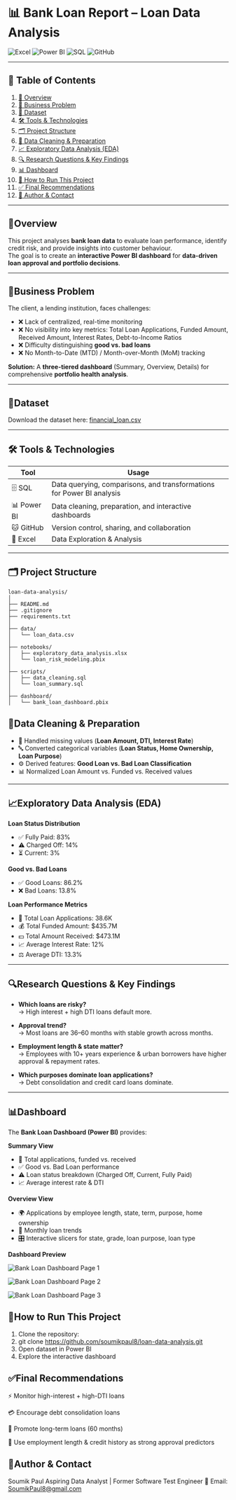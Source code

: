 # 📊 Bank Loan Report – Loan Data Analysis

![Excel](https://img.shields.io/badge/Excel-217346?style=for-the-badge&logo=microsoft-excel&logoColor=white)
![Power BI](https://img.shields.io/badge/Power%20BI-F2C811?style=for-the-badge&logo=power-bi&logoColor=black)
![SQL](https://img.shields.io/badge/SQL-00758F?style=for-the-badge&logo=sql&logoColor=white)
![GitHub](https://img.shields.io/badge/GitHub-181717?style=for-the-badge&logo=github&logoColor=white)

---

## 📌 Table of Contents
1. [📝 Overview](#overview)
2. [💼 Business Problem](#business-problem)
3. [📂 Dataset](#dataset)
4. [🛠️ Tools & Technologies](#tools--technologies)
5. [🗂️ Project Structure](#project-structure)
6. [🧹 Data Cleaning & Preparation](#data-cleaning--preparation)
7. [📈 Exploratory Data Analysis (EDA)](#exploratory-data-analysis-eda)
8. [🔍 Research Questions & Key Findings](#research-questions--key-findings)
9. [📊 Dashboard](#dashboard)
10. [🚀 How to Run This Project](#how-to-run-this-project)
11. [✅ Final Recommendations](#final-recommendations)
12. [👤 Author & Contact](#author--contact)

---

## 📝Overview
This project analyses **bank loan data** to evaluate loan performance, identify credit risk, and provide insights into customer behaviour.  
The goal is to create an **interactive Power BI dashboard** for **data-driven loan approval and portfolio decisions**.  

---

## 💼Business Problem
The client, a lending institution, faces challenges:  

- ❌ Lack of centralized, real-time monitoring  
- ❌ No visibility into key metrics: Total Loan Applications, Funded Amount, Received Amount, Interest Rates, Debt-to-Income Ratios  
- ❌ Difficulty distinguishing **good vs. bad loans**  
- ❌ No Month-to-Date (MTD) / Month-over-Month (MoM) tracking  

**Solution:** A **three-tiered dashboard** (Summary, Overview, Details) for comprehensive **portfolio health analysis**.  

---

## 📂Dataset
Download the dataset here: [financial_loan.csv](https://drive.google.com/uc?export=download&id=17ECsTOxuBgUfIPZmvbTflub-CDorwagq)

---

## 🛠️ Tools & Technologies
| Tool | Usage |
|------|-------|
| 🗄️ SQL | Data querying, comparisons, and transformations for Power BI analysis |
| 📊 Power BI | Data cleaning, preparation, and interactive dashboards |
| 🐱 GitHub | Version control, sharing, and collaboration |
| 📗 Excel | Data Exploration & Analysis |

---

## 🗂️ Project Structure
```
loan-data-analysis/
│
├── README.md
├── .gitignore
├── requirements.txt
│
├── data/
│   └── loan_data.csv
│
├── notebooks/
│   ├── exploratory_data_analysis.xlsx
│   └── loan_risk_modeling.pbix
│
├── scripts/
│   ├── data_cleaning.sql
│   └── loan_summary.sql
│
├── dashboard/
│   └── bank_loan_dashboard.pbix

```

## 🧹Data Cleaning & Preparation
- 🧩 Handled missing values (**Loan Amount, DTI, Interest Rate**)  
- 🔤 Converted categorical variables (**Loan Status, Home Ownership, Loan Purpose**)  
- ⚙️ Derived features: **Good Loan vs. Bad Loan Classification**  
- 📊 Normalized Loan Amount vs. Funded vs. Received values  

---

## 📈Exploratory Data Analysis (EDA)
**Loan Status Distribution**  
- ✅ Fully Paid: 83%  
- ⚠️ Charged Off: 14%  
- ⏳ Current: 3%  

**Good vs. Bad Loans**  
- ✅ Good Loans: 86.2%  
- ❌ Bad Loans: 13.8%  

**Loan Performance Metrics**  
- 📄 Total Loan Applications: 38.6K  
- 💰 Total Funded Amount: $435.7M  
- 💵 Total Amount Received: $473.1M  
- 📈 Average Interest Rate: 12%  
- ⚖️ Average DTI: 13.3%  

---

## 🔍Research Questions & Key Findings
- **Which loans are risky?**  
  → High interest + high DTI loans default more.  

- **Approval trend?**  
  → Most loans are 36–60 months with stable growth across months.  

- **Employment length & state matter?**  
  → Employees with 10+ years experience & urban borrowers have higher approval & repayment rates.  

- **Which purposes dominate loan applications?**  
  → Debt consolidation and credit card loans dominate.  

---

## 📊Dashboard
The **Bank Loan Dashboard (Power BI)** provides:

**Summary View**  
- 📝 Total applications, funded vs. received  
- ✅ Good vs. Bad Loan performance  
- ⚠️ Loan status breakdown (Charged Off, Current, Fully Paid)  
- 📈 Average interest rate & DTI  

**Overview View**  
- 🌍 Applications by employee length, state, term, purpose, home ownership  
- 📆 Monthly loan trends  
- 🎛️ Interactive slicers for state, grade, loan purpose, loan type  

**Dashboard Preview**  

![Bank Loan Dashboard Page 1](https://raw.githubusercontent.com/soumikpaul8/Bank-Loan-Data-SQL-PowerBI/main/Images/Bank%20LoanData%20Page%201.png)


![Bank Loan Dashboard Page 2](https://raw.githubusercontent.com/soumikpaul8/Bank-Loan-Data-SQL-PowerBI/main/Images/Bank%20LoanData%20Page%202.png)


![Bank Loan Dashboard Page 3](https://raw.githubusercontent.com/soumikpaul8/Bank-Loan-Data-SQL-PowerBI/main/Images/Bank%20LoanData%20Page%203.png)



## 🚀How to Run This Project

1. Clone the repository:  
2. git clone https://github.com/soumikpaul8/loan-data-analysis.git
3. Open dataset in Power BI
4. Explore the interactive dashboard

## ✅Final Recommendations
⚡ Monitor high-interest + high-DTI loans

💳 Encourage debt consolidation loans

📅 Promote long-term loans (60 months)

🧾 Use employment length & credit history as strong approval predictors

## 👤Author & Contact
Soumik Paul
Aspiring Data Analyst | Former Software Test Engineer
📧 Email: SoumikPaul8@gmail.com





